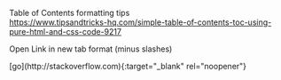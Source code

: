 Table of Contents formatting tips 
<br>
https://www.tipsandtricks-hq.com/simple-table-of-contents-toc-using-pure-html-and-css-code-9217

Open Link in new tab format (minus slashes)
<br>
<p markdown="1"> [go](http://stackoverflow.com){:target="_blank" rel="noopener"} </p>
